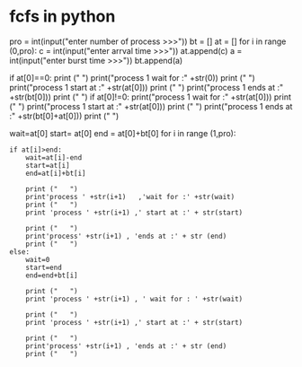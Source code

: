 # fcfs in python
pro = int(input("enter number of process >>>"))
bt = []
at = []
for i in range (0,pro):
	c = int(input("enter arrval time  >>>"))
	at.append(c)
	a = int(input("enter burst time  >>>"))
	bt.append(a)

	
if at[0]==0:
		print ("   ")
		print("process 1 wait for :" +str(0))
		print ("   ")
		print("process 1 start at :" +str(at[0]))
		print ("   ")
		print("process 1 ends at :" +str(bt[0]))
		print ("   ")
if at[0]!=0:
		print("process 1 wait for :" +str(at[0]))
		print ("   ")
		print("process 1 start at :" +str(at[0]))
		print ("   ")
		print("process 1  ends at :" +str(bt[0]+at[0]))
		print ("   ")

wait=at[0]
start= at[0]
end = at[0]+bt[0]
for i in range (1,pro):
		
	if at[i]>end:	
		wait=at[i]-end
		start=at[i]
		end=at[i]+bt[i]
		
		print ("   ")
		print'process ' +str(i+1)   ,'wait for :' +str(wait)
		print ("   ")
		print 'process ' +str(i+1) ,' start at :' + str(start)
		
		print ("   ")
		print'process' +str(i+1) , 'ends at :' + str (end)
		print ("   ")
	else:
		wait=0
		start=end
		end=end+bt[i]
		
		print ("   ")
		print 'process ' +str(i+1) , ' wait for : ' +str(wait)
		
		print ("   ")
		print 'process ' +str(i+1) ,' start at :' + str(start)
		
		print ("   ")
		print'process' +str(i+1) , 'ends at :' + str (end)
		print ("   ")
		
